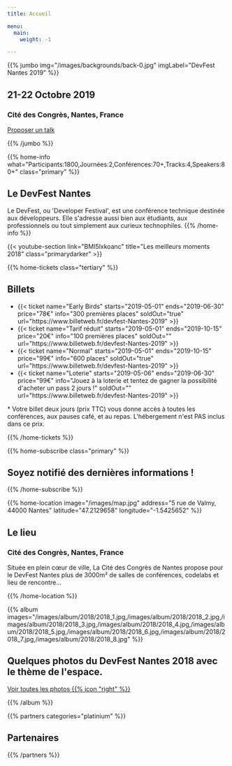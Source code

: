 ```yaml
---
title: Accueil

menu:
  main:
    weight: -1

---
```


{{% jumbo img="/images/backgrounds/back-0.jpg" imgLabel="DevFest Nantes 2019" %}}

## 21-22 Octobre 2019
### Cité des Congrès, Nantes, France

<a class="btn primary btn-lg" href="https://conference-hall.io/public/event/o2j0dYZDa0W1Ils3kO0z" target="_blank">
    Proposer un talk
</a>

{{% /jumbo %}}



{{% home-info what="Participants:1800,Journées:2,Conférences:70+,Tracks:4,Speakers:80+" class="primary" %}}
## Le DevFest Nantes

Le DevFest, ou 'Developer Festival', est une conférence technique destinée aux développeurs. Elle s'adresse aussi bien aux étudiants, aux professionnels ou tout simplement aux curieux technophiles.
{{% /home-info %}}

{{< youtube-section link="BMI5lxkoanc" title="Les meilleurs moments 2018" class="primarydarker" >}}

<!-- ... 

{{% home-speakers %}}
## Conférenciers en vedette

{{< button-link label="Proposer une présentation"
                url="http://www.conference-hall.io"
                icon="cfp" >}}

{{< button-link label="Voir tous les conférenciers"
                url="./speakers"
                icon="right" >}}

{{% /home-speakers %}}

-->

<!-- ... -->

{{% home-tickets class="tertiary" %}}
## Billets

<ul>  
<li>{{< ticket name="Early Birds"
           starts="2019-05-01"
           ends="2019-06-30"
           price="78€"
           info="300 premières places"
           soldOut="true"
           url="https://www.billetweb.fr/devfest-Nantes-2019" >}}</li>
<li>{{< ticket name="Tarif réduit"
           starts="2019-05-01"
           ends="2019-10-15"
           price="20€"
           info="100 premières places"
           soldOut=""
           url="https://www.billetweb.fr/devfest-Nantes-2019" >}}</li>
<li>{{< ticket name="Normal"
           starts="2019-05-01"
           ends="2019-10-15"
           price="99€"
           info="600 places"
           soldOut="true"
           url="https://www.billetweb.fr/devfest-Nantes-2019" >}}</li>
<li>{{< ticket name="Loterie"
           starts="2019-05-06"
           ends="2019-06-30"
           price="99€"
           info="Jouez à la loterie et tentez de gagner la possibilité d'acheter un pass 2 jours !"
           soldOut=""
           url="https://www.billetweb.fr/devfest-Nantes-2019" >}}</li>
</ul>

<p class="caption">* Votre billet deux jours (prix TTC) vous donne accès à toutes les conférences, aux pauses café, et au repas. L'hébergement n'est PAS inclus dans ce prix.</p>

{{% /home-tickets %}}

<!-- ... -->

{{% home-subscribe class="primary" %}}

## Soyez notifié des dernières informations !

{{% /home-subscribe %}}


{{% home-location
    image="/images/map.jpg"
    address="5 rue de Valmy, 44000 Nantes"
    latitude="47.2129658"
    longitude="-1.5425652" %}}

## Le lieu

### Cité des Congrès, Nantes, France

Située en plein cœur de ville, La Cité des Congrès de Nantes propose pour le DevFest Nantes plus de 3000m² de salles de conférences, codelabs et lieu de rencontre...

{{% /home-location %}}

<!-- ... -->

{{% album images="/images/album/2018/2018_1.jpg,/images/album/2018/2018_2.jpg,/images/album/2018/2018_3.jpg,/images/album/2018/2018_4.jpg,/images/album/2018/2018_5.jpg,/images/album/2018/2018_6.jpg,/images/album/2018/2018_7.jpg,/images/album/2018/2018_8.jpg" %}}

## Quelques photos du **DevFest Nantes 2018** avec le thème de l'**espace**. 

<a class="btn primary" target="_blank" rel="noopener" href="https://www.flickr.com/photos/gdgnantes/albums/72157702575476534">
    Voir toutes les photos
    {{% icon "right" %}}
</a>

{{% /album  %}}


<!-- ... -->

{{% partners categories="platinium" %}}
## Partenaires
{{% /partners %}}
